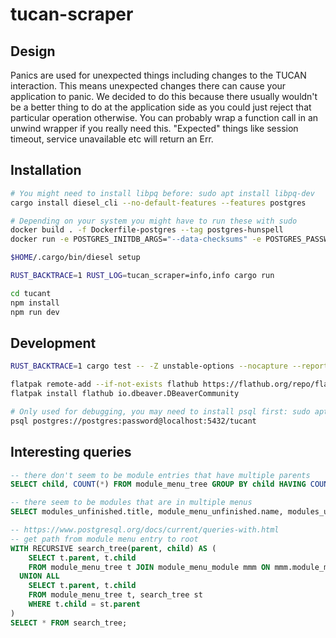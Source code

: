 # tucan-scraper

## Design

Panics are used for unexpected things including changes to the TUCAN interaction.
This means unexpected changes there can cause your application to panic. We decided to do this because there usually wouldn't be a better thing to do at the application side as you could just reject that particular operation otherwise. You can probably wrap a function call in an unwind wrapper if you really need this. "Expected" things like session timeout, service unavailable etc will return an Err.

## Installation

```bash
# You might need to install libpq before: sudo apt install libpq-dev
cargo install diesel_cli --no-default-features --features postgres

# Depending on your system you might have to run these with sudo
docker build . -f Dockerfile-postgres --tag postgres-hunspell
docker run -e POSTGRES_INITDB_ARGS="--data-checksums" -e POSTGRES_PASSWORD=password -p 5432:5432 -it postgres-hunspell

$HOME/.cargo/bin/diesel setup

RUST_BACKTRACE=1 RUST_LOG=tucan_scraper=info,info cargo run

cd tucant
npm install
npm run dev
```

## Development

```bash
RUST_BACKTRACE=1 cargo test -- -Z unstable-options --nocapture --report-time

flatpak remote-add --if-not-exists flathub https://flathub.org/repo/flathub.flatpakrepo
flatpak install flathub io.dbeaver.DBeaverCommunity

# Only used for debugging, you may need to install psql first: sudo apt-get install postgresql
psql postgres://postgres:password@localhost:5432/tucant
```

## Interesting queries

```sql
-- there don't seem to be module entries that have multiple parents
SELECT child, COUNT(*) FROM module_menu_tree GROUP BY child HAVING COUNT(*) != 1;

-- there seem to be modules that are in multiple menus
SELECT modules_unfinished.title, module_menu_unfinished.name, modules_unfinished.tucan_id FROM module_menu_module NATURAL JOIN (SELECT module_id FROM module_menu_module GROUP BY module_id HAVING COUNT(*) != 1) dm JOIN module_menu_unfinished ON module_menu_unfinished.tucan_id = module_menu_module.module_menu_id JOIN modules_unfinished ON modules_unfinished.tucan_id = module_menu_module.module_id ORDER BY modules_unfinished.tucan_id;

-- https://www.postgresql.org/docs/current/queries-with.html
-- get path from module menu entry to root
WITH RECURSIVE search_tree(parent, child) AS (
    SELECT t.parent, t.child
    FROM module_menu_tree t JOIN module_menu_module mmm ON mmm.module_menu_id = t.child WHERE mmm.module_id = '\x000154f481a77362'
  UNION ALL
    SELECT t.parent, t.child
    FROM module_menu_tree t, search_tree st
    WHERE t.child = st.parent
)
SELECT * FROM search_tree;

```
